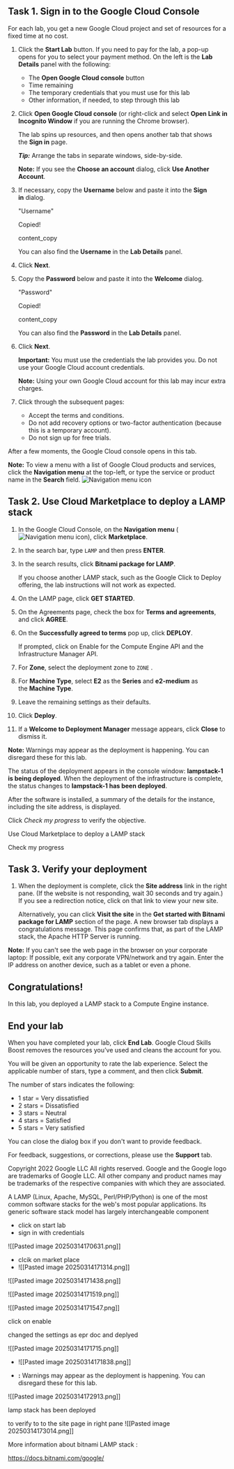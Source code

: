 
## Task 1. Sign in to the Google Cloud Console

For each lab, you get a new Google Cloud project and set of resources for a fixed time at no cost.

1. Click the **Start Lab** button. If you need to pay for the lab, a pop-up opens for you to select your payment method. On the left is the **Lab Details** panel with the following:
    
    - The **Open Google Cloud console** button
    - Time remaining
    - The temporary credentials that you must use for this lab
    - Other information, if needed, to step through this lab
2. Click **Open Google Cloud console** (or right-click and select **Open Link in Incognito Window** if you are running the Chrome browser).
    
    The lab spins up resources, and then opens another tab that shows the **Sign in** page.
    
    **_Tip:_** Arrange the tabs in separate windows, side-by-side.
    
    **Note:** If you see the **Choose an account** dialog, click **Use Another Account**.
    
3. If necessary, copy the **Username** below and paste it into the **Sign in** dialog.
    
    "Username"
    
    Copied!
    
    content_copy
    
    You can also find the **Username** in the **Lab Details** panel.
    
4. Click **Next**.
    
5. Copy the **Password** below and paste it into the **Welcome** dialog.
    
    "Password"
    
    Copied!
    
    content_copy
    
    You can also find the **Password** in the **Lab Details** panel.
    
6. Click **Next**.
    
    **Important:** You must use the credentials the lab provides you. Do not use your Google Cloud account credentials.
    
    **Note:** Using your own Google Cloud account for this lab may incur extra charges.
    
7. Click through the subsequent pages:
    
    - Accept the terms and conditions.
    - Do not add recovery options or two-factor authentication (because this is a temporary account).
    - Do not sign up for free trials.

After a few moments, the Google Cloud console opens in this tab.

**Note:** To view a menu with a list of Google Cloud products and services, click the **Navigation menu** at the top-left, or type the service or product name in the **Search** field. ![Navigation menu icon](https://cdn.qwiklabs.com/9Fk8NYFp3quE9mF%2FilWF6%2FlXY9OUBi3UWtb2Ne4uXNU%3D)

## Task 2. Use Cloud Marketplace to deploy a LAMP stack

1. In the Google Cloud Console, on the **Navigation menu** (![Navigation menu icon](https://cdn.qwiklabs.com/tkgw1TDgj4Q%2BYKQUW4jUFd0O5OEKlUMBRYbhlCrF0WY%3D)), click **Marketplace**.
    
2. In the search bar, type `LAMP` and then press **ENTER**.
    
3. In the search results, click **Bitnami package for LAMP**.
    
    If you choose another LAMP stack, such as the Google Click to Deploy offering, the lab instructions will not work as expected.
    
4. On the LAMP page, click **GET STARTED**.
    
5. On the Agreements page, check the box for **Terms and agreements**, and click **AGREE**.
    
6. On the **Successfully agreed to terms** pop up, click **DEPLOY**.
    
    If prompted, click on Enable for the Compute Engine API and the Infrastructure Manager API.
    
7. For **Zone**, select the deployment zone to `ZONE` .
    
8. For **Machine Type**, select **E2** as the **Series** and **e2-medium** as the **Machine Type**.
    
9. Leave the remaining settings as their defaults.
    
10. Click **Deploy**.
    
11. If a **Welcome to Deployment Manager** message appears, click **Close** to dismiss it.
    

**Note:** Warnings may appear as the deployment is happening. You can disregard these for this lab.

The status of the deployment appears in the console window: **lampstack-1 is being deployed**. When the deployment of the infrastructure is complete, the status changes to **lampstack-1 has been deployed**.

After the software is installed, a summary of the details for the instance, including the site address, is displayed.

Click _Check my progress_ to verify the objective.

Use Cloud Marketplace to deploy a LAMP stack

Check my progress

## Task 3. Verify your deployment

1. When the deployment is complete, click the **Site address** link in the right pane. (If the website is not responding, wait 30 seconds and try again.) If you see a redirection notice, click on that link to view your new site.
    
    Alternatively, you can click **Visit the site** in the **Get started with Bitnami package for LAMP** section of the page. A new browser tab displays a congratulations message. This page confirms that, as part of the LAMP stack, the Apache HTTP Server is running.
    

**Note:** If you can't see the web page in the browser on your corporate laptop: If possible, exit any corporate VPN/network and try again. Enter the IP address on another device, such as a tablet or even a phone.

## Congratulations!

In this lab, you deployed a LAMP stack to a Compute Engine instance.

## End your lab

When you have completed your lab, click **End Lab**. Google Cloud Skills Boost removes the resources you’ve used and cleans the account for you.

You will be given an opportunity to rate the lab experience. Select the applicable number of stars, type a comment, and then click **Submit**.

The number of stars indicates the following:

- 1 star = Very dissatisfied
- 2 stars = Dissatisfied
- 3 stars = Neutral
- 4 stars = Satisfied
- 5 stars = Very satisfied

You can close the dialog box if you don't want to provide feedback.

For feedback, suggestions, or corrections, please use the **Support** tab.

Copyright 2022 Google LLC All rights reserved. Google and the Google logo are trademarks of Google LLC. All other company and product names may be trademarks of the respective companies with which they are associated.



A LAMP (Linux, Apache, MySQL, Perl/PHP/Python) is one of the most common software stacks for the web's most popular applications. Its generic software stack model has largely interchangeable component

- click on start lab 
- sign in with credentials 

![[Pasted image 20250314170631.png]]

- clcik on market place
- ![[Pasted image 20250314171314.png]]

![[Pasted image 20250314171438.png]]

![[Pasted image 20250314171519.png]]

![[Pasted image 20250314171547.png]]

click on enable 

changed the settings as epr doc and deplyed 

![[Pasted image 20250314171715.png]]

- ![[Pasted image 20250314171838.png]]

- **:** Warnings may appear as the deployment is happening. You can disregard these for this lab.

![[Pasted image 20250314172913.png]]

lamp stack has been deployed 

to verify to to the site page in right pane 
![[Pasted image 20250314173014.png]]

More information about bitnami LAMP stack :

https://docs.bitnami.com/google/

